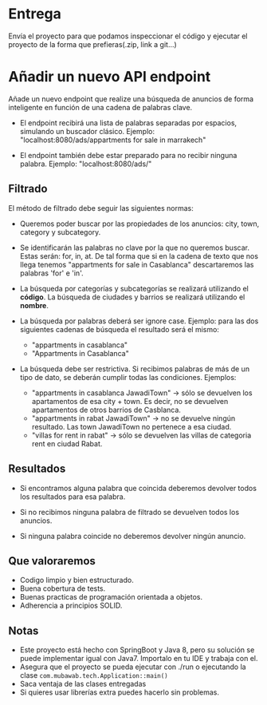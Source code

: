 # Entrega

Envía el proyecto para que podamos inspeccionar el código y ejecutar el proyecto de la forma que prefieras(.zip, link a git...)

# Añadir un nuevo API endpoint

Añade un nuevo endpoint que realize una búsqueda de anuncios de forma inteligente en función de una cadena de palabras clave.

- El endpoint recibirá una lista de palabras separadas por espacios, simulando un buscador clásico. Ejemplo: "localhost:8080/ads/appartments for sale in marrakech"

- El endpoint también debe estar preparado para no recibir ninguna palabra. Ejemplo: "localhost:8080/ads/"

## Filtrado

El método de filtrado debe seguir las siguientes normas:

- Queremos poder buscar por las propiedades de los anuncios: city, town, category y subcategory.

- Se identificarán las palabras no clave por la que no queremos buscar. Estas serán: for, in, at. De tal forma que si en la cadena de texto que nos llega tenemos "appartments for sale in Casablanca" descartaremos las palabras 'for' e 'in'.

- La búsqueda por categorías y subcategorías se realizará utilizando el **código**. La búsqueda de ciudades y barrios se realizará utilizando el **nombre**.

- La búsqueda por palabras deberá ser ignore case. Ejemplo: para las dos siguientes cadenas de búsqueda el resultado será el mismo:
	* "appartments in casablanca"
	* "Appartments in Casablanca"

- La búsqueda debe ser restrictiva. Si recibimos palabras de más de un tipo de dato, se deberán cumplir todas las condiciones. Ejemplos:
	* "appartments in casablanca JawadiTown" -> sólo se devuelven los apartamentos de esa city + town. Es decir, no se devuelven apartamentos de otros barrios de Casblanca.
	* "appartments in rabat JawadiTown" -> no se devuelve ningún resultado. Las town JawadiTown no pertenece a esa ciudad.
	* "villas for rent in rabat" -> sólo se devuelven las villas de categoria rent en ciudad Rabat.

## Resultados

- Si encontramos alguna palabra que coincida deberemos devolver todos los resultados para esa palabra.

- Si no recibimos ninguna palabra de filtrado se devuelven todos los anuncios.

- Si ninguna palabra coincide no deberemos devolver ningún anuncio.

## Que valoraremos

- Codigo limpio y bien estructurado.
- Buena cobertura de tests.
- Buenas practicas de programación orientada a objetos.
- Adherencia a principios SOLID.

## Notas

- Este proyecto está hecho con SpringBoot y Java 8, pero su solución se puede implementar igual con Java7. Importalo en tu IDE y trabaja con el.
- Asegura que el proyecto se pueda ejecutar con ./run o ejecutando la clase `com.mubawab.tech.Application::main()`
- Saca ventaja de las clases entregadas
- Si quieres usar librerías extra puedes hacerlo sin problemas.

